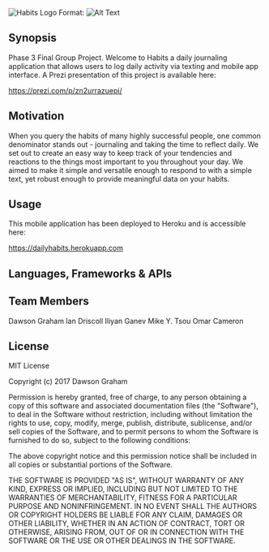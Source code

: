 ![Habits Logo](/images/image.png)
Format: ![Alt Text](url)

## Synopsis

Phase 3 Final Group Project. Welcome to Habits a daily journaling application that allows users to log daily activity via texting and mobile app interface. A Prezi presentation of this project is available here:

https://prezi.com/p/zn2urrazuepi/

## Motivation

When you query the habits of many highly successful people, one common denominator stands out - journaling and taking the time to reflect daily. We set out to create an easy way to keep track of your tendencies and reactions to the things most important to you throughout your day. We aimed to make it simple and versatile enough to respond to with a simple text, yet robust enough to provide meaningful data on your habits.

## Usage

This mobile application has been deployed to Heroku and is accessible here:

https://dailyhabits.herokuapp.com

## Languages, Frameworks & APIs




## Team Members

Dawson Graham
Ian Driscoll
Iliyan Ganev
Mike Y. Tsou
Omar Cameron

## License

MIT License

Copyright (c) 2017 Dawson Graham

Permission is hereby granted, free of charge, to any person obtaining a copy
of this software and associated documentation files (the "Software"), to deal
in the Software without restriction, including without limitation the rights
to use, copy, modify, merge, publish, distribute, sublicense, and/or sell
copies of the Software, and to permit persons to whom the Software is
furnished to do so, subject to the following conditions:

The above copyright notice and this permission notice shall be included in all
copies or substantial portions of the Software.

THE SOFTWARE IS PROVIDED "AS IS", WITHOUT WARRANTY OF ANY KIND, EXPRESS OR
IMPLIED, INCLUDING BUT NOT LIMITED TO THE WARRANTIES OF MERCHANTABILITY,
FITNESS FOR A PARTICULAR PURPOSE AND NONINFRINGEMENT. IN NO EVENT SHALL THE
AUTHORS OR COPYRIGHT HOLDERS BE LIABLE FOR ANY CLAIM, DAMAGES OR OTHER
LIABILITY, WHETHER IN AN ACTION OF CONTRACT, TORT OR OTHERWISE, ARISING FROM,
OUT OF OR IN CONNECTION WITH THE SOFTWARE OR THE USE OR OTHER DEALINGS IN THE
SOFTWARE.


